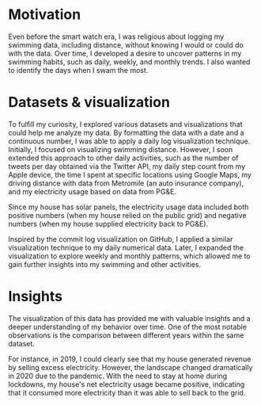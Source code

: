 # Motivation

Even before the smart watch era, I was religious about logging my swimming data, including distance, without knowing I would or could do with the data. Over time, I developed a desire to uncover patterns in my swimming habits, such as daily, weekly, and monthly trends. I also wanted to identify the days when I swam the most.

# Datasets & visualization

To fulfill my curiosity, I explored various datasets and visualizations that could help me analyze my data. By formatting the data with a date and a continuous number, I was able to apply a daily log visualization technique. Initially, I focused on visualizing swimming distance. However, I soon extended this approach to other daily activities, such as the number of tweets per day obtained via the Twitter API, my daily step count from my Apple device, the time I spent at specific locations using Google Maps, my driving distance with data from Metromile (an auto insurance company), and my electricity usage based on data from PG&E.

Since my house has solar panels, the electricity usage data included both positive numbers (when my house relied on the public grid) and negative numbers (when my house supplied electricity back to PG&E).

Inspired by the commit log visualization on GitHub, I applied a similar visualization technique to my daily numerical data. Later, I expanded the visualization to explore weekly and monthly patterns, which allowed me to gain further insights into my swimming and other activities.

# Insights

The visualization of this data has provided me with valuable insights and a deeper understanding of my behavior over time. One of the most notable observations is the comparison between different years within the same dataset.

For instance, in 2019, I could clearly see that my house generated revenue by selling excess electricity. However, the landscape changed dramatically in 2020 due to the pandemic. With the need to stay at home during lockdowns, my house's net electricity usage became positive, indicating that it consumed more electricity than it was able to sell back to the grid.